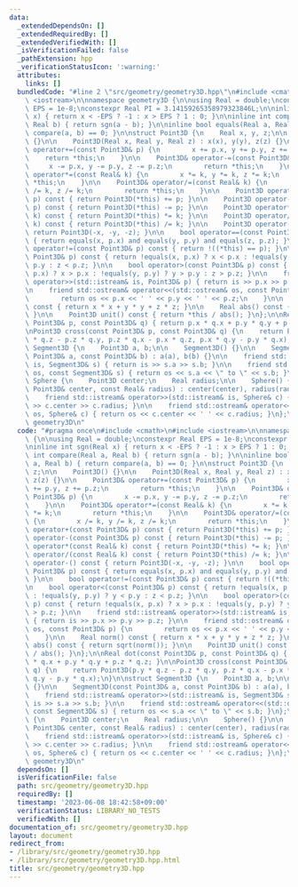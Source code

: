```yaml
---
data:
  _extendedDependsOn: []
  _extendedRequiredBy: []
  _extendedVerifiedWith: []
  _isVerificationFailed: false
  _pathExtension: hpp
  _verificationStatusIcon: ':warning:'
  attributes:
    links: []
  bundledCode: "#line 2 \"src/geometry/geometry3D.hpp\"\n#include <cmath>\n#include\
    \ <iostream>\n\nnamespace geometry3D {\n\nusing Real = double;\nconstexpr Real\
    \ EPS = 1e-8;\nconstexpr Real PI = 3.14159265358979323846L;\n\ninline int sgn(Real\
    \ x) { return x < -EPS ? -1 : x > EPS ? 1 : 0; }\n\ninline int compare(Real a,\
    \ Real b) { return sgn(a - b); }\n\ninline bool equals(Real a, Real b) { return\
    \ compare(a, b) == 0; }\n\nstruct Point3D {\n    Real x, y, z;\n\n    Point3D()\
    \ {}\n\n    Point3D(Real x, Real y, Real z) : x(x), y(y), z(z) {}\n\n    Point3D&\
    \ operator+=(const Point3D& p) {\n        x += p.x, y += p.y, z += p.z;\n    \
    \    return *this;\n    }\n\n    Point3D& operator-=(const Point3D& p) {\n   \
    \     x -= p.x, y -= p.y, z -= p.z;\n        return *this;\n    }\n\n    Point3D&\
    \ operator*=(const Real& k) {\n        x *= k, y *= k, z *= k;\n        return\
    \ *this;\n    }\n\n    Point3D& operator/=(const Real& k) {\n        x /= k, y\
    \ /= k, z /= k;\n        return *this;\n    }\n\n    Point3D operator+(const Point3D&\
    \ p) const { return Point3D(*this) += p; }\n\n    Point3D operator-(const Point3D&\
    \ p) const { return Point3D(*this) -= p; }\n\n    Point3D operator*(const Real&\
    \ k) const { return Point3D(*this) *= k; }\n\n    Point3D operator/(const Real&\
    \ k) const { return Point3D(*this) /= k; }\n\n    Point3D operator-() const {\
    \ return Point3D(-x, -y, -z); }\n\n    bool operator==(const Point3D& p) const\
    \ { return equals(x, p.x) and equals(y, p.y) and equals(z, p.z); }\n\n    bool\
    \ operator!=(const Point3D& p) const { return !((*this) == p); }\n\n    bool operator<(const\
    \ Point3D& p) const { return !equals(x, p.x) ? x < p.x : !equals(y, p.y) ? y <\
    \ p.y : z < p.z; }\n\n    bool operator>(const Point3D& p) const { return !equals(x,\
    \ p.x) ? x > p.x : !equals(y, p.y) ? y > p.y : z > p.z; }\n\n    friend std::istream&\
    \ operator>>(std::istream& is, Point3D& p) { return is >> p.x >> p.y >> p.z; }\n\
    \n    friend std::ostream& operator<<(std::ostream& os, const Point3D& p) {\n\
    \        return os << p.x << ' ' << p.y << ' ' << p.z;\n    }\n\n    Real norm()\
    \ const { return x * x + y * y + z * z; }\n\n    Real abs() const { return sqrt(norm());\
    \ }\n\n    Point3D unit() const { return *this / abs(); }\n};\n\nReal dot(const\
    \ Point3D& p, const Point3D& q) { return p.x * q.x + p.y * q.y + p.z * q.z; }\n\
    \nPoint3D cross(const Point3D& p, const Point3D& q) {\n    return Point3D(p.y\
    \ * q.z - p.z * q.y, p.z * q.x - p.x * q.z, p.x * q.y - p.y * q.x);\n}\n\nstruct\
    \ Segment3D {\n    Point3D a, b;\n\n    Segment3D() {}\n\n    Segment3D(const\
    \ Point3D& a, const Point3D& b) : a(a), b(b) {}\n\n    friend std::istream& operator>>(std::istream&\
    \ is, Segment3D& s) { return is >> s.a >> s.b; }\n\n    friend std::ostream& operator<<(std::ostream&\
    \ os, const Segment3D& s) { return os << s.a << \" to \" << s.b; }\n};\n\nstruct\
    \ Sphere {\n    Point3D center;\n    Real radius;\n\n    Sphere() {}\n\n    Sphere(const\
    \ Point3D& center, const Real& radius) : center(center), radius(radius) {}\n\n\
    \    friend std::istream& operator>>(std::istream& is, Sphere& c) { return is\
    \ >> c.center >> c.radius; }\n\n    friend std::ostream& operator<<(std::ostream&\
    \ os, Sphere& c) { return os << c.center << ' ' << c.radius; }\n};\n\n}  // namespace\
    \ geometry3D\n"
  code: "#pragma once\n#include <cmath>\n#include <iostream>\n\nnamespace geometry3D\
    \ {\n\nusing Real = double;\nconstexpr Real EPS = 1e-8;\nconstexpr Real PI = 3.14159265358979323846L;\n\
    \ninline int sgn(Real x) { return x < -EPS ? -1 : x > EPS ? 1 : 0; }\n\ninline\
    \ int compare(Real a, Real b) { return sgn(a - b); }\n\ninline bool equals(Real\
    \ a, Real b) { return compare(a, b) == 0; }\n\nstruct Point3D {\n    Real x, y,\
    \ z;\n\n    Point3D() {}\n\n    Point3D(Real x, Real y, Real z) : x(x), y(y),\
    \ z(z) {}\n\n    Point3D& operator+=(const Point3D& p) {\n        x += p.x, y\
    \ += p.y, z += p.z;\n        return *this;\n    }\n\n    Point3D& operator-=(const\
    \ Point3D& p) {\n        x -= p.x, y -= p.y, z -= p.z;\n        return *this;\n\
    \    }\n\n    Point3D& operator*=(const Real& k) {\n        x *= k, y *= k, z\
    \ *= k;\n        return *this;\n    }\n\n    Point3D& operator/=(const Real& k)\
    \ {\n        x /= k, y /= k, z /= k;\n        return *this;\n    }\n\n    Point3D\
    \ operator+(const Point3D& p) const { return Point3D(*this) += p; }\n\n    Point3D\
    \ operator-(const Point3D& p) const { return Point3D(*this) -= p; }\n\n    Point3D\
    \ operator*(const Real& k) const { return Point3D(*this) *= k; }\n\n    Point3D\
    \ operator/(const Real& k) const { return Point3D(*this) /= k; }\n\n    Point3D\
    \ operator-() const { return Point3D(-x, -y, -z); }\n\n    bool operator==(const\
    \ Point3D& p) const { return equals(x, p.x) and equals(y, p.y) and equals(z, p.z);\
    \ }\n\n    bool operator!=(const Point3D& p) const { return !((*this) == p); }\n\
    \n    bool operator<(const Point3D& p) const { return !equals(x, p.x) ? x < p.x\
    \ : !equals(y, p.y) ? y < p.y : z < p.z; }\n\n    bool operator>(const Point3D&\
    \ p) const { return !equals(x, p.x) ? x > p.x : !equals(y, p.y) ? y > p.y : z\
    \ > p.z; }\n\n    friend std::istream& operator>>(std::istream& is, Point3D& p)\
    \ { return is >> p.x >> p.y >> p.z; }\n\n    friend std::ostream& operator<<(std::ostream&\
    \ os, const Point3D& p) {\n        return os << p.x << ' ' << p.y << ' ' << p.z;\n\
    \    }\n\n    Real norm() const { return x * x + y * y + z * z; }\n\n    Real\
    \ abs() const { return sqrt(norm()); }\n\n    Point3D unit() const { return *this\
    \ / abs(); }\n};\n\nReal dot(const Point3D& p, const Point3D& q) { return p.x\
    \ * q.x + p.y * q.y + p.z * q.z; }\n\nPoint3D cross(const Point3D& p, const Point3D&\
    \ q) {\n    return Point3D(p.y * q.z - p.z * q.y, p.z * q.x - p.x * q.z, p.x *\
    \ q.y - p.y * q.x);\n}\n\nstruct Segment3D {\n    Point3D a, b;\n\n    Segment3D()\
    \ {}\n\n    Segment3D(const Point3D& a, const Point3D& b) : a(a), b(b) {}\n\n\
    \    friend std::istream& operator>>(std::istream& is, Segment3D& s) { return\
    \ is >> s.a >> s.b; }\n\n    friend std::ostream& operator<<(std::ostream& os,\
    \ const Segment3D& s) { return os << s.a << \" to \" << s.b; }\n};\n\nstruct Sphere\
    \ {\n    Point3D center;\n    Real radius;\n\n    Sphere() {}\n\n    Sphere(const\
    \ Point3D& center, const Real& radius) : center(center), radius(radius) {}\n\n\
    \    friend std::istream& operator>>(std::istream& is, Sphere& c) { return is\
    \ >> c.center >> c.radius; }\n\n    friend std::ostream& operator<<(std::ostream&\
    \ os, Sphere& c) { return os << c.center << ' ' << c.radius; }\n};\n\n}  // namespace\
    \ geometry3D\n"
  dependsOn: []
  isVerificationFile: false
  path: src/geometry/geometry3D.hpp
  requiredBy: []
  timestamp: '2023-06-08 18:42:58+09:00'
  verificationStatus: LIBRARY_NO_TESTS
  verifiedWith: []
documentation_of: src/geometry/geometry3D.hpp
layout: document
redirect_from:
- /library/src/geometry/geometry3D.hpp
- /library/src/geometry/geometry3D.hpp.html
title: src/geometry/geometry3D.hpp
---
```

